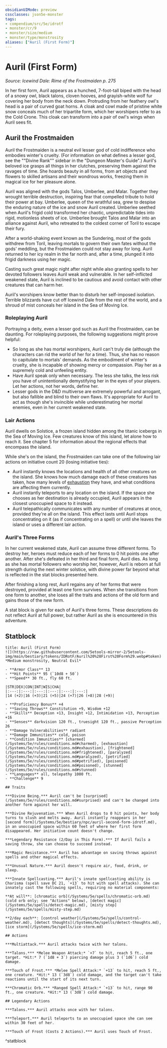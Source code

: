 ```yaml
---
obsidianUIMode: preview
cssclasses: json5e-monster
tags:
- compendium/src/5e/idrotf
- monster/cr/9
- monster/size/medium
- monster/type/monstrosity
aliases: ["Auril (First Form)"]
---
```

# Auril (First Form)
*Source: Icewind Dale: Rime of the Frostmaiden p. 275*  

In her first form, Auril appears as a hunched, 7-foot-tall biped with the head of a snowy owl, black talons, cloven hooves, and grayish-white wolf fur covering her body from the neck down. Protruding from her feathery owl's head is a pair of curved goat horns. A cloak and cowl made of pristine white snow conceals much of her tripartite form, which her worshipers refer to as the Cold Crone. This cloak can transform into a pair of owl's wings when Auril sees fit.

## Auril the Frostmaiden

Auril the Frostmaiden is a neutral evil lesser god of cold indifference who embodies winter's cruelty. (For information on what defines a lesser god, see the ""Divine Rank"" sidebar in the "Dungeon Master's Guide".) Auril's beloved ice grasps all things in her clutches, preserving them against the ravages of time. She hoards beauty in all forms, from art objects and flowers to skilled artisans and their wondrous works, freezing them in magical ice for her pleasure alone.

Auril was aligned with the gods Talos, Umberlee, and Malar. Together they wrought terrible destruction, inspiring fear that compelled tribute to hold their power at bay. Umberlee, queen of the wrathful sea, grew to despise the enduring nature of the ice and snow Auril created. Umberlee seethed when Auril's frigid cold transformed her chaotic, unpredictable tides into rigid, motionless sheets of ice. Umberlee brought Talos and Malar into an alliance against Auril, who retreated to the coldest corner of Toril to escape their fury.

After a world-shaking event known as the Sundering, most of the gods withdrew from Toril, leaving mortals to govern their own fates without the gods' meddling, but the Frostmaiden could not stay away for long. Auril returned to her icy realm in the far north and, after a time, plunged it into frigid darkness using her magic.

Casting such great magic night after night while also granting spells to her devoted followers leaves Auril weak and vulnerable. In her self-inflicted weakened state, Auril is inclined to be cautious and avoid contact with other creatures that can harm her.

Auril's worshipers know better than to disturb her self-imposed isolation. Terrible blizzards have cut off Icewind Dale from the rest of the world, and a shroud of mist conceals her island in the Sea of Moving Ice.

### Roleplaying Auril

Portraying a deity, even a lesser god such as Auril the Frostmaiden, can be daunting. For roleplaying purposes, the following suggestions might prove helpful:

- So long as she has mortal worshipers, Auril can't truly die (although the characters can rid the world of her for a time). Thus, she has no reason to capitulate to mortals' demands. As the embodiment of winter's cruelty, she is incapable of showing mercy or compassion. Play her as a supremely cold and unfeeling entity.  
- Have Auril speak only when necessary. The less she talks, the less risk you have of unintentionally demystifying her in the eyes of your players. Let her actions, not her words, define her.  
- Lesser gods in the D&D multiverse are extremely powerful and arrogant, but also fallible and blind to their own flaws. It's appropriate for Auril to act as though she's invincible while underestimating her mortal enemies, even in her current weakened state.  

### Lair Actions

Auril dwells on Solstice, a frozen island hidden among the titanic icebergs in the Sea of Moving Ice. Few creatures know of this island, let alone how to reach it. See chapter 5 for information about the regional effects that encompass the island.

While she's on the island, the Frostmaiden can take one of the following lair actions on initiative count 20 (losing initiative ties):

- Auril instantly knows the locations and health of all other creatures on the island. She knows how much damage each of these creatures has taken, how many levels of [exhaustion](/Systems/5e/rules/conditions.md#exhaustion) they have, and what conditions are affecting them currently.  
- Auril instantly teleports to any location on the island. If the space she chooses as her destination is already occupied, Auril appears in the closest unoccupied space to it instead.  
- Auril telepathically communicates with any number of creatures at once, provided they're all on the island. This effect lasts until Auril stops concentrating on it (as if concentrating on a spell) or until she leaves the island or uses a different lair action.  

### Auril's Three Forms

In her current weakened state, Auril can assume three different forms. To destroy her, heroes must reduce each of her forms to 0 hit points one after another. After she's defeated in her third and final form, Auril dies. As long as she has mortal followers who worship her, however, Auril is reborn at full strength during the next winter solstice, with divine power far beyond what is reflected in the stat blocks presented here.

After finishing a long rest, Auril regains any of her forms that were destroyed, provided at least one form survives. When she transitions from one form to another, she loses all the traits and actions of the old form and gains those of the new form.

A stat block is given for each of Auril's three forms. These descriptions do not reflect Auril at full power, but rather Auril as she is encountered in this adventure.

## Statblock

```ad-statblock
title: Auril (First Form)
![](https://raw.githubusercontent.com/5etools-mirror-2/5etools-img/main/bestiary/tokens/IDRotF/Auril%20%28First%20Form%29.webp#token)
*Medium monstrosity, Neutral Evil*

- **Armor Class** 13
- **Hit Points** 95 (`10d8 + 50`)
- **Speed** 30 ft., fly 60 ft.

|STR|DEX|CON|INT|WIS|CHA|
|:---:|:---:|:---:|:---:|:---:|:---:|
|14 (+2)|16 (+3)|21 (+5)|24 (+7)|26 (+8)|28 (+9)|

- **Proficiency Bonus** +4
- **Saving Throws** Constitution +9, Wisdom +12
- **Skills** Deception +13, Insight +12, Intimidation +13, Perception +16
- **Senses** darkvision 120 ft., truesight 120 ft., passive Perception 26
- **Damage Vulnerabilities** radiant
- **Damage Immunities** cold, poison
- **Condition Immunities** [charmed](/Systems/5e/rules/conditions.md#charmed), [exhaustion](/Systems/5e/rules/conditions.md#exhaustion), [frightened](/Systems/5e/rules/conditions.md#frightened), [paralyzed](/Systems/5e/rules/conditions.md#paralyzed), [petrified](/Systems/5e/rules/conditions.md#petrified), [poisoned](/Systems/5e/rules/conditions.md#poisoned), [stunned](/Systems/5e/rules/conditions.md#stunned)
- **Languages** all, telepathy 1000 ft.
- **Challenge** 9

## Traits

***Divine Being.*** Auril can't be [surprised](/Systems/5e/rules/conditions.md#surprised) and can't be changed into another form against her will.

***Divine Rejuvenation.*** When Auril drops to 0 hit points, her body turns to slush and melts away. Auril instantly reappears in her [second form](/Systems/5e/bestiary/npc/auril-second-form-idrotf.md), in an unoccupied space within 60 feet of where her first form disappeared. Her initiative count doesn't change.

***Legendary Resistance (2/Day in This Form).*** If Auril fails a saving throw, she can choose to succeed instead.

***Magic Resistance.*** Auril has advantage on saving throws against spells and other magical effects.

***Unusual Nature.*** Auril doesn't require air, food, drink, or sleep.

***Innate Spellcasting.*** Auril's innate spellcasting ability is Charisma (spell save DC 21, `+13` to hit with spell attacks). She can innately cast the following spells, requiring no material components:

**At will**: [chromatic orb](/Systems/5e/spells/chromatic-orb.md) (cold orb only; see "Actions" below), [detect magic](/Systems/5e/spells/detect-magic.md), [misty step](/Systems/5e/spells/misty-step.md)

**2/day each**: [control weather](/Systems/5e/spells/control-weather.md), [detect thoughts](/Systems/5e/spells/detect-thoughts.md), [ice storm](/Systems/5e/spells/ice-storm.md)

## Actions

***Multiattack.*** Auril attacks twice with her talons.

***Talons.*** *Melee Weapon Attack:* `+7` to hit, reach 5 ft., one target. *Hit:* 7 (`1d8 + 3`) piercing damage plus 3 (`1d6`) cold damage.

***Touch of Frost.*** *Melee Spell Attack:* `+13` to hit, reach 5 ft., one creature. *Hit:* 13 (`3d8`) cold damage, and the target can't take reactions until the start of its next turn.

***Chromatic Orb.*** *Ranged Spell Attack:* `+13` to hit, range 90 ft., one creature. *Hit:* 13 (`3d8`) cold damage.

## Legendary Actions

***Talons.*** Auril attacks once with her talons.

***Teleport.*** Auril teleports to an unoccupied space she can see within 30 feet of her.

***Touch of Frost (Costs 2 Actions).*** Auril uses Touch of Frost.
```
^statblock